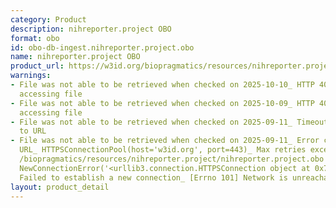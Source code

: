 ```yaml
---
category: Product
description: nihreporter.project OBO
format: obo
id: obo-db-ingest.nihreporter.project.obo
name: nihreporter.project OBO
product_url: https://w3id.org/biopragmatics/resources/nihreporter.project/nihreporter.project.obo
warnings:
- File was not able to be retrieved when checked on 2025-10-10_ HTTP 404 error when
  accessing file
- File was not able to be retrieved when checked on 2025-10-09_ HTTP 404 error when
  accessing file
- File was not able to be retrieved when checked on 2025-09-11_ Timeout connecting
  to URL
- File was not able to be retrieved when checked on 2025-09-11_ Error connecting to
  URL_ HTTPSConnectionPool(host='w3id.org', port=443)_ Max retries exceeded with url_
  /biopragmatics/resources/nihreporter.project/nihreporter.project.obo (Caused by
  NewConnectionError('<urllib3.connection.HTTPSConnection object at 0x7f28e32a9990>_
  Failed to establish a new connection_ [Errno 101] Network is unreachable'))
layout: product_detail
---
```

